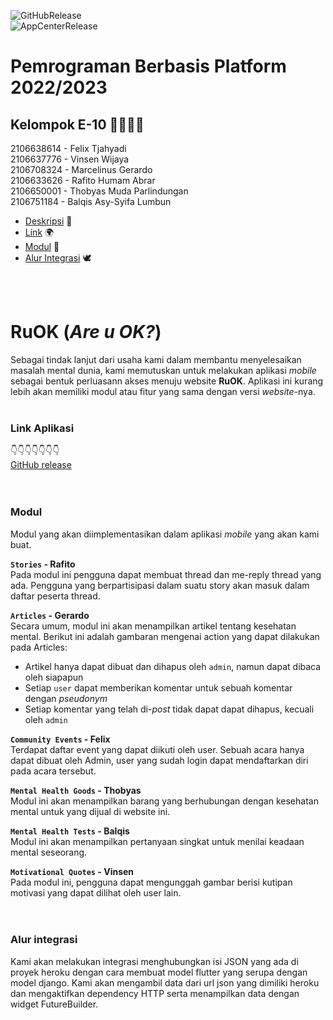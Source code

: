 ![GitHubRelease](https://github.com/vwjaya32/RuOK-Flutter/actions/workflows/release.yml/badge.svg)  
![AppCenterRelease](https://github.com/vwjaya32/RuOK-Flutter/actions/workflows/app-center-release.yml/badge.svg)  

# Pemrograman Berbasis Platform 2022/2023

## Kelompok E-10 👨‍👨‍👦‍👦  
2106638614 - Felix Tjahyadi  
2106637776 - Vinsen Wijaya  
2106708324 - Marcelinus Gerardo  
2106633626 - Rafito Humam Abrar  
2106650001 - Thobyas Muda Parlindungan  
2106751184 - Balqis Asy-Syifa Lumbun  

- [Deskripsi](#ruok) 📱
- [Link](#link-aplikasi) 🌍
- [Modul](#modul) 🎯
- [Alur Integrasi](#alur-integrasi) 🕊

<br>
<br>

# **RuOK** (*Are u OK?*)
Sebagai tindak lanjut dari usaha kami dalam membantu menyelesaikan masalah mental dunia, kami memutuskan untuk melakukan aplikasi _mobile_ sebagai bentuk perluasann akses menuju website **RuOK**. Aplikasi ini kurang lebih akan memiliki modul atau fitur yang sama dengan versi _website_-nya. 
<br>
<br>

### **Link Aplikasi**
👇👇👇👇👇👇👇
[]()  
[GitHub release](https://github.com/vwjaya32/RuOK-Flutter/releases)  
<br>
<br>


### **Modul**
Modul yang akan diimplementasikan dalam aplikasi _mobile_ yang akan kami buat.<br> 

**`Stories` - Rafito**  
Pada modul ini pengguna dapat membuat thread dan me-reply thread yang ada. Pengguna yang berpartisipasi dalam suatu story akan masuk dalam daftar peserta thread.<br>

**`Articles` - Gerardo**  
Secara umum, modul ini akan menampilkan artikel tentang kesehatan mental. Berikut ini adalah gambaran mengenai action yang dapat dilakukan pada Articles:
- Artikel hanya dapat dibuat dan dihapus oleh `admin`, namun dapat dibaca oleh siapapun
- Setiap `user` dapat memberikan komentar untuk sebuah komentar dengan *pseudonym*
- Setiap komentar yang telah di-*post* tidak dapat dapat dihapus, kecuali oleh `admin`<br>

**`Community Events` - Felix**  
Terdapat daftar event yang dapat diikuti oleh user. Sebuah acara hanya dapat dibuat oleh Admin, user yang sudah login dapat mendaftarkan diri pada acara tersebut.<br>

**`Mental Health Goods` - Thobyas**  
Modul ini akan menampilkan barang yang berhubungan dengan kesehatan mental untuk yang dijual di website ini.<br>

**`Mental Health Tests` - Balqis**  
Modul ini akan menampilkan pertanyaan singkat untuk menilai keadaan mental seseorang.<br>

**`Motivational Quotes` - Vinsen**  
Pada modul ini, pengguna dapat mengunggah gambar berisi kutipan motivasi yang dapat dilihat oleh user lain.<br>
<br>
<br>

### **Alur integrasi**
Kami akan melakukan integrasi menghubungkan isi JSON yang ada di proyek heroku dengan cara membuat model flutter yang serupa dengan model django. Kami akan mengambil data dari url json yang dimiliki heroku dan mengaktifkan dependency HTTP serta menampilkan data dengan widget FutureBuilder.
